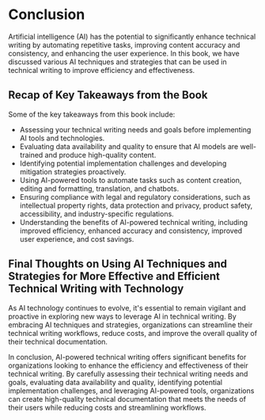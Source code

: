 # Conclusion

Artificial intelligence (AI) has the potential to significantly enhance technical writing by automating repetitive tasks, improving content accuracy and consistency, and enhancing the user experience. In this book, we have discussed various AI techniques and strategies that can be used in technical writing to improve efficiency and effectiveness.

Recap of Key Takeaways from the Book
------------------------------------

Some of the key takeaways from this book include:

* Assessing your technical writing needs and goals before implementing AI tools and technologies.
* Evaluating data availability and quality to ensure that AI models are well-trained and produce high-quality content.
* Identifying potential implementation challenges and developing mitigation strategies proactively.
* Using AI-powered tools to automate tasks such as content creation, editing and formatting, translation, and chatbots.
* Ensuring compliance with legal and regulatory considerations, such as intellectual property rights, data protection and privacy, product safety, accessibility, and industry-specific regulations.
* Understanding the benefits of AI-powered technical writing, including improved efficiency, enhanced accuracy and consistency, improved user experience, and cost savings.

Final Thoughts on Using AI Techniques and Strategies for More Effective and Efficient Technical Writing with Technology
-----------------------------------------------------------------------------------------------------------------------

As AI technology continues to evolve, it's essential to remain vigilant and proactive in exploring new ways to leverage AI in technical writing. By embracing AI techniques and strategies, organizations can streamline their technical writing workflows, reduce costs, and improve the overall quality of their technical documentation.

In conclusion, AI-powered technical writing offers significant benefits for organizations looking to enhance the efficiency and effectiveness of their technical writing. By carefully assessing their technical writing needs and goals, evaluating data availability and quality, identifying potential implementation challenges, and leveraging AI-powered tools, organizations can create high-quality technical documentation that meets the needs of their users while reducing costs and streamlining workflows.